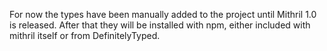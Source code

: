 For now the types have been manually added to the project until Mithril 1.0 is released. After that they will be installed with npm, either included with mithril itself or from DefinitelyTyped.

